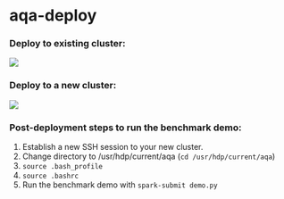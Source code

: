 # aqa-deploy

### Deploy to existing cluster:
<a href="https://portal.azure.com/#create/Microsoft.Template/uri/https%3A%2F%2Fraw.githubusercontent.com%2Fjoelhulen%2Faqa-deploy%2Fmaster%2Fazuredeploy.json" target="_blank">
    <img src="http://azuredeploy.net/deploybutton.png"/>
</a>

### Deploy to a new cluster:
<a href="https://portal.azure.com/#create/Microsoft.Template/uri/https%3A%2F%2Fraw.githubusercontent.com%2Fjoelhulen%2Faqa-deploy%2Fmaster%2Fazuredeploy-with-cluster.json" target="_blank">
    <img src="http://azuredeploy.net/deploybutton.png"/>
</a>


### Post-deployment steps to run the benchmark demo:
   
1. Establish a new SSH session to your new cluster.
2. Change directory to /usr/hdp/current/aqa (`cd /usr/hdp/current/aqa`)
3. `source .bash_profile` 
4. `source .bashrc`
5. Run the benchmark demo with `spark-submit demo.py`
